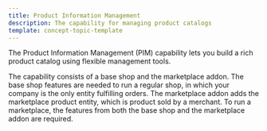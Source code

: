 ```yaml
---
title: Product Information Management
description: The capability for managing product catalogs
template: concept-topic-template
---
```


The Product Information Management (PIM) capability lets you build a rich product catalog using flexible management tools.

The capability consists of a base shop and the marketplace addon. The base shop features are needed to run a regular shop, in which your company is the only entity fulfilling orders. The marketplace addon adds the marketplace product entity, which is product sold by a merchant. To run a marketplace, the features from both the base shop and the marketplace addon are required.
